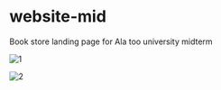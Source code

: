 # website-mid

Book store landing page for Ala too university midterm

![1](https://user-images.githubusercontent.com/73985106/141319756-5a752825-0bf2-4018-86c7-e88981f22b4e.png)


![2](https://user-images.githubusercontent.com/73985106/141319835-98198d28-fe85-4c33-9131-141fdc34b35b.png)
